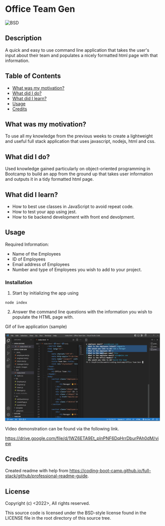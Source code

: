 # Office Team Gen

![BSD](https://img.shields.io/badge/license-BSD3-green)

## Description
A quick and easy to use command line application that takes the user's input about their team and populates a nicely formatted html page with that information.


## Table of Contents
- [What was my motivation?](#what-was-my-motivation)
- [What did I do?](#what-did-i-do)
- [What did I learn?](#what-did-i-learn)
- [Usage](#usage)
- [Credits](#credits)


## What was my motivation?
To use all my knowledge from the previous weeks to create a lightweight and useful full stack application that uses javascript, nodejs, html and css.
 

## What did I do?
Used knowledge gained particularly on object-oriented programming in Bootcamp to build an app from the ground up that takes user information and outputs it in a tidy formatted html page.


## What did I learn?
- How to best use classes in JavaScript to avoid repeat code.
- How to test your app using jest.
- How to tie backend development with front end devolpment. 


## Usage
Required Information:
- Name of the Employees
- ID of Employees
- Email address of Employees
- Number and type of Employees you wish to add to your project.


### Installation
1) Start by initializing the app using  

``` 
node index
```
2) Answer the command line questions with the information you wish to populate the HTML page with.


Gif of live application (sample)

![me](https://github.com/nxtera/Office-Team-Gen/blob/main/assets/images/Office_Team_Gen.gif)

Video demonstration can be found via the following link.

https://drive.google.com/file/d/1WZ6ETA9Et_pInPNF6DqHrrDburPAh0dM/view


   
## Credits
Created readme with help from https://coding-boot-camp.github.io/full-stack/github/professional-readme-guide.


## License
Copyright (c) <2022>, <Ashleigh>
All rights reserved.

This source code is licensed under the BSD-style license found in the
LICENSE file in the root directory of this source tree. 
